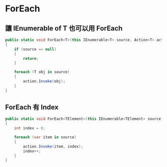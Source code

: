# ForEach

## 讓 IEnumerable of T 也可以用 ForEach

```csharp
public static void ForEach<T>(this IEnumerable<T> source, Action<T> action)
{
    if (source == null)
    {
        return;
    }

    foreach (T obj in source)
    {
        action.Invoke(obj);
    }
}
```

## ForEach 有 Index

```csharp
public static void ForEach<TElement>(this IEnumerable<TElement> source, Action<TElement, int> action)
{
    int index = 0;

    foreach (var item in source)
    {
        action.Invoke(item, index);
        index++;
    }
}
```